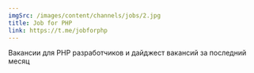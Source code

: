```yaml
---
imgSrc: /images/content/channels/jobs/2.jpg
title: Job for PHP
link: https://t.me/jobforphp
---
```


Вакансии для PHP разработчиков и дайджест вакансий за последний месяц
